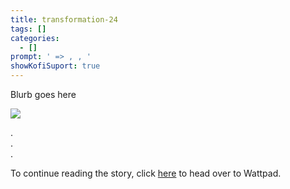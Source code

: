 ```yaml
---
title: transformation-24
tags: []
categories:
  - []
prompt: ' => , , '
showKofiSuport: true
---
```

Blurb goes here<!-- more -->


<div class="center">

[![](/images/covers/transformation.png "")](https://www.wattpad.com/...)

</div>



<div class="center story-ellipses">

.</br>
.</br>
.</br>

</div>

<div>

To continue reading the story, click [here](https://www.wattpad.com/...) to head over to Wattpad.

</div>